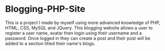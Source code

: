 # Blogging-PHP-Site
This is a project I made by myself using more advanced knowledge of PHP, HTML, CSS, MySQL and JQuery. 
This blogging website allows a user to register a user name, avatar then login using their username and a password.
Once logged in they can create a post and their post will be added to a section titled their name's blogs.  
